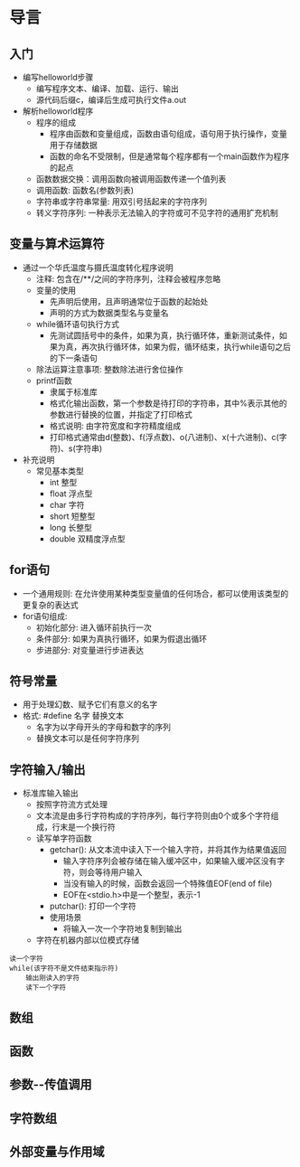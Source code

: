 # 导言
## 入门
- 编写helloworld步骤
    - 编写程序文本、编译、加载、运行、输出
    - 源代码后缀c，编译后生成可执行文件a.out
- 解析helloworld程序
    - 程序的组成
        - 程序由函数和变量组成，函数由语句组成，语句用于执行操作，变量用于存储数据
        - 函数的命名不受限制，但是通常每个程序都有一个main函数作为程序的起点
    - 函数数据交换：调用函数向被调用函数传递一个值列表
    - 调用函数: 函数名(参数列表)
    - 字符串或字符串常量: 用双引号括起来的字符序列
    - 转义字符序列: 一种表示无法输入的字符或可不见字符的通用扩充机制
## 变量与算术运算符
- 通过一个华氏温度与摄氏温度转化程序说明
    - 注释: 包含在/**/之间的字符序列，注释会被程序忽略
    - 变量的使用
        - 先声明后使用，且声明通常位于函数的起始处
        - 声明的方式为数据类型名与变量名
    - while循环语句执行方式
        - 先测试圆括号中的条件，如果为真，执行循环体，重新测试条件，如果为真，再次执行循环体，如果为假，循环结束，执行while语句之后的下一条语句
    - 除法运算注意事项: 整数除法进行舍位操作
    - printf函数
        - 隶属于标准库
        - 格式化输出函数，第一个参数是待打印的字符串，其中%表示其他的参数进行替换的位置，并指定了打印格式
        - 格式说明: 由字符宽度和字符精度组成
        - 打印格式通常由d(整数)、f(浮点数)、o(八进制)、x(十六进制)、c(字符)、s(字符串)
- 补充说明
    - 常见基本类型
        - int 整型
        - float 浮点型
        - char 字符
        - short 短整型
        - long 长整型
        - double 双精度浮点型
## for语句
- 一个通用规则: 在允许使用某种类型变量值的任何场合，都可以使用该类型的更复杂的表达式
- for语句组成: 
    - 初始化部分: 进入循环前执行一次
    - 条件部分: 如果为真执行循环，如果为假退出循环
    - 步进部分: 对变量进行步进表达
## 符号常量
- 用于处理幻数、赋予它们有意义的名字
- 格式: #define 名字 替换文本
    - 名字为以字母开头的字母和数字的序列
    - 替换文本可以是任何字符序列
## 字符输入/输出
- 标准库输入输出
    - 按照字符流方式处理
    - 文本流是由多行字符构成的字符序列，每行字符则由0个或多个字符组成，行末是一个换行符
    - 读写单字符函数
        - getchar(): 从文本流中读入下一个输入字符，并将其作为结果值返回
            - 输入字符序列会被存储在输入缓冲区中，如果输入缓冲区没有字符，则会等待用户输入
            - 当没有输入的时候，函数会返回一个特殊值EOF(end of file)
            - EOF在<stdio.h>中是一个整型，表示-1
        - putchar(): 打印一个字符
        - 使用场景
            - 将输入一次一个字符地复制到输出
    - 字符在机器内部以位模式存储
```伪代码
读一个字符
while(该字符不是文件结束指示符)
    输出刚读入的字符
    读下一个字符
```
## 数组
## 函数
## 参数--传值调用
## 字符数组
## 外部变量与作用域